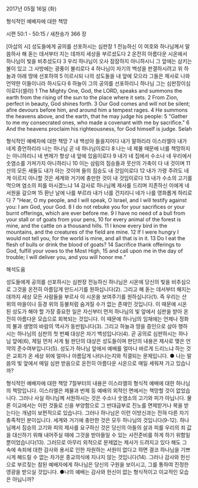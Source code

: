 2017년 05월 16일 (화)

형식적인 예배자에 대한 책망



시편 50:1 - 50:15 / 새찬송가 366 장


[아삽의 시]
성도들에게 공의를 선포하시는 심판장
1 전능하신 이 여호와 하나님께서 말씀하사 해 돋는 데서부터 지는 데까지 세상을 부르셨도다 2 온전히 아름다운 시온에서 하나님이 빛을 비추셨도다 3 우리 하나님이 오사 잠잠하지 아니하시니 그 앞에는 삼키는 불이 있고 그 사방에는 광풍이 불리로다 4 하나님이 자기의 백성을 판결하시려고 위 하늘과 아래 땅에 선포하여 5 이르시되 나의 성도들을 내 앞에 모으라 그들은 제사로 나와 언약한 이들이니라 하시도다 6 하늘이 그의 공의를 선포하리니 하나님 그는 심판장이심이로다(셀라)
1 The Mighty One, God, the LORD, speaks and summons the earth from the rising of the sun to the place where it sets. 2 From Zion, perfect in beauty, God shines forth. 3 Our God comes and will not be silent; afire devours before him, and around him a tempest rages. 4 He summons the heavens above, and the earth, that he may judge his people: 5 "Gather to me my consecrated ones, who made a covenant with me by sacrifice." 6 And the heavens proclaim his righteousness, for God himself is judge. Selah

형식적인 예배자에 대한 책망
7 내 백성아 들을지어다 내가 말하리라 이스라엘아 내가 네게 증언하리라 나는 하나님 곧 네 하나님이로다 8 나는 네 제물 때문에 너를 책망하지는 아니하리니 네 번제가 항상 내 앞에 있음이로다 9 내가 네 집에서 수소나 네 우리에서 숫염소를 가져가지 아니하리니 10 이는 삼림의 짐승들과 뭇산의 가축이 다 내 것이며 11 산의 모든 새들도 내가 아는 것이며 들의 짐승도 내 것임이로다 12 내가 가령 주려도 네게 이르지 아니할 것은 세계와 거기에 충만한 것이 내 것임이로다 13 내가 수소의 고기를 먹으며 염소의 피를 마시겠느냐 14 감사로 하나님께 제사를 드리며 지존하신 이에게 네 서원을 갚으며 15 환난 날에 나를 부르라 내가 너를 건지리니 네가 나를 영화롭게 하리로다
7 "Hear, O my people, and I will speak, O Israel, and I will testify against you: I am God, your God. 8 I do not rebuke you for your sacrifices or your burnt offerings, which are ever before me. 9 I have no need of a bull from your stall or of goats from your pens, 10 for every animal of the forest is mine, and the cattle on a thousand hills. 11 I know every bird in the mountains, and the creatures of the field are mine. 12 If I were hungry I would not tell you, for the world is mine, and all that is in it. 13 Do I eat the flesh of bulls or drink the blood of goats? 14 Sacrifice thank offerings to God, fulfill your vows to the Most High, 15 and call upon me in the day of trouble; I will deliver you, and you will honor me.“

해석도움





성도들에게 공의를 선포하시는 심판장
전능하신 하나님은 시온에 당신의 빛을 비추심으로 그것을 온전히 아름답게 만드시기를 원하십니다(2). 그리고 해 돋는 데서부터 해지는 데까지 세상 모든 사람들을 부르사 이 시온을 보여주기를 원하십니다(1). 즉 우리는 산 위의 마을이나 등경 위의 등불처럼 숨겨질 수가 없는 존재인 것입니다. 이 때문에 시온 된 성도가 해야 할 가장 중요한 일은 자신부터 먼저 하나님의 빛 앞에서 심판을 받아 온전히 아름다운 모습으로 회복되는 것입니다. 이 때문에 하나님의 임재에는 언제나 정화의 불과 생명의 바람의 역사가 동반됩니다(3). 그리고 하늘과 땅을 증인으로 삼아 행하시는 하나님의 심판의 첫 번째 대상은 자기 백성입니다(4). 곧 공의로 심판하시는 하나님 앞에(6), 제일 먼저 서게 될 판단의 대상은 성도들이며 판단의 내용은 제사로 맺은 언약의 준수여부입니다(5). 성도가 하나님 앞에서 예배를 얼마나 바르게 드리느냐 하는 것은 교회가 온 세상 위에 얼마나 아름답게 나타나는지와 직결되는 문제입니다.
● 나는 말씀의 빛 앞에서 매일 심판 받음으로 온전히 아름다운 시온으로 매일 세워져 가고 있습니까?

형식적인 예배자에 대한 책망
7절부터의 내용은 이스라엘의 형식적 예배에 대한 하나님의 책망입니다. 이스라엘은 제물과 번제 등 예배의 외적인 면에서는 책망할 것이 없었습니다. 그러나 사실 하나님께 서원하시는 것은 수소나 숫염소의 고기와 피가 아닙니다. 물론 이교에서는 이런 것들로 신을 부양함으로 그 반대급부로 진노를 면제받거나 복을 받는다는 개념이 보편적으로 있습니다. 그러나 하나님은 이런 이방신과는 전혀 다른 자기충족적인 분이십니다. 세계와 거기에 충만한 것은 모두 하나님의 것입니다(9-12). 하나님께서 짐승의 고기와 피의 제사를 요구하신 것은 당신의 아들의 살과 피를 우리의 죄 값을 대신하기 위해 내어주실 때에 그것을 받아들일 수 있는 사전준비를 하게 하기 위함일 뿐이었습니다(13). 그러므로 아무리 외적으로 문제없는 제사가 드려지고 있다 해도 그 속에 속죄에 대한 감사와 용서로 인한 자원하는 서원이 없다고 하면 결코 하나님을 기쁘시게 해드릴 수 없는 차가운 종교의식에 지나지 않는 것입니다(14). 그러나 감사와 헌신으로 부르짖는 참된 예배자에게 하나님은 당신의 구원을 보이시고, 그를 통하여 진정한 영광을 받으실 것입니다.
●나의 예배는 감사와 헌신이 없는 형식적이고 이교적인 모습은 아닙니까?